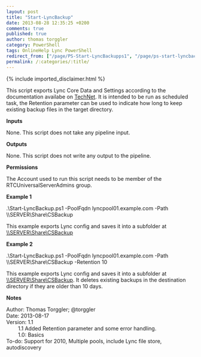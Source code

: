 ```yaml
---
layout: post
title: "Start-LyncBackup"
date: 2013-08-28 12:35:25 +0200
comments: true
published: true
author: thomas torggler
category: PowerShell
tags: OnlineHelp Lync PowerShell
redirect_from: ["/page/PS-Start-LyncBackupps1", "/page/ps-start-lyncbackupps1"]
permalink: /:categories/:title/
---
```

{% include imported_disclaimer.html %}
<p>This script exports Lync Core Data and Settings according to the documentation availabe on <a href="http://technet.microsoft.com/en-us/library/hh202170.aspx" target="_blank">TechNet</a>. It is intended to be run as scheduled task, the Retention parameter can be used to indicate how long to keep existing backup files in the target directory.</p>
<p><strong>Inputs</strong></p>
<p>None. This script does not take any pipeline input.</p>
<p><strong>Outputs</strong></p>
<p>None. This script does not write any output to the pipeline.</p>
<p><strong>Permissions</strong></p>
<p>The Account used to run this script needs to be member of the RTCUniversalServerAdmins group.</p>
<p><strong>Example 1</strong></p>
<p>.\Start-LyncBackup.ps1 -PoolFqdn lyncpool01.example.com -Path \\SERVER\Share\CSBackup</p>
<p>This example exports Lync config and saves it into a subfolder at <a href="file://\\SERVER\Share\CSBackup">\\SERVER\Share\CSBackup</a>&nbsp;</p>
<p><strong>Example 2</strong></p>
<p>.\Start-LyncBackup.ps1 -PoolFqdn lyncpool01.example.com -Path \\SERVER\Share\CSBackup -Retention 10</p>
<p>This example exports Lync config and saves it into a subfolder at <a href="file://\\SERVER\Share\CSBackup">\\SERVER\Share\CSBackup</a>. It deletes existing backups in the destination directory if they are older than 10 days.</p>
<p><strong>Notes</strong></p>
<p>Author: Thomas Torggler; @torggler<br />Date: 2013-08-17 <br />Version: 1.1 <br />&nbsp;&nbsp;&nbsp;&nbsp;&nbsp;&nbsp;&nbsp; 1.1 Added Retention parameter and some error handling. <br />&nbsp;&nbsp;&nbsp;&nbsp;&nbsp;&nbsp;&nbsp; 1.0: Basics <br />To-do: Support for 2010, Multiple pools, include Lync file store, autodiscovery&nbsp;&nbsp;&nbsp;&nbsp;&nbsp;&nbsp;&nbsp;</p>
